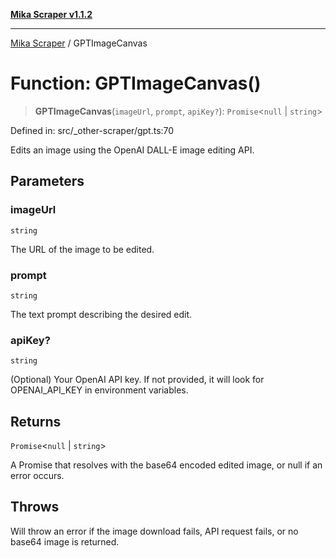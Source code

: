 [**Mika Scraper v1.1.2**](../README.md)

***

[Mika Scraper](../README.md) / GPTImageCanvas

# Function: GPTImageCanvas()

> **GPTImageCanvas**(`imageUrl`, `prompt`, `apiKey?`): `Promise`\<`null` \| `string`\>

Defined in: src/\_other-scraper/gpt.ts:70

Edits an image using the OpenAI DALL-E image editing API.

## Parameters

### imageUrl

`string`

The URL of the image to be edited.

### prompt

`string`

The text prompt describing the desired edit.

### apiKey?

`string`

(Optional) Your OpenAI API key. If not provided, it will look for OPENAI_API_KEY in environment variables.

## Returns

`Promise`\<`null` \| `string`\>

A Promise that resolves with the base64 encoded edited image, or null if an error occurs.

## Throws

Will throw an error if the image download fails, API request fails, or no base64 image is returned.

